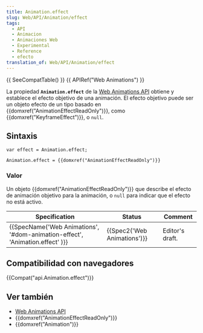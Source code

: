 ```yaml
---
title: Animation.effect
slug: Web/API/Animation/effect
tags:
  - API
  - Animacion
  - Animaciones Web
  - Experimental
  - Reference
  - efecto
translation_of: Web/API/Animation/effect
---
```

{{ SeeCompatTable() }} {{ APIRef("Web Animations") }}

La propiedad **`Animation.effect`** de la [Web Animations API](/es/docs/Web/API/Web_Animations_API) obtiene y establece el efecto objetivo de una animación. El efecto objetivo puede ser un objeto efecto de un tipo basado en {{domxref("AnimationEffectReadOnly")}}, como {{domxref("KeyframeEffect")}}, o `null`.

## Sintaxis

    var effect = Animation.effect;

    Animation.effect = {{domxref("AnimationEffectReadOnly")}}

### Valor

Un objeto {{domxref("AnimationEffectReadOnly")}} que describe el efecto de animación objetivo para la animación, o `null` para indicar que el efecto no está activo.

| Specification                                                                                        | Status                               | Comment         |
| ---------------------------------------------------------------------------------------------------- | ------------------------------------ | --------------- |
| {{SpecName('Web Animations', '#dom-animation-effect', 'Animation.effect' )}} | {{Spec2('Web Animations')}} | Editor's draft. |

## Compatibilidad con navegadores

{{Compat("api.Animation.effect")}}

## Ver también

- [Web Animations API](/es/docs/Web/API/Web_Animations_API)
- {{domxref("AnimationEffectReadOnly")}}
- {{domxref("Animation")}}
